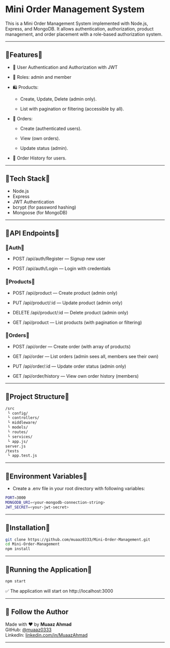 # Mini Order Management System

This is a Mini Order Management System implemented with Node.js, Express, and MongoDB.
It allows authentication, authorization, product management, and order placement with a role-based authorization system.



---

## 🔹Features🔹

- 🔐 User Authentication and Authorization with JWT
- 👤 Roles: admin and member
- 🛍 Products:

    - Create, Update, Delete (admin only).

    - List with pagination or filtering (accessible by all).
- 📝 Orders:

    - Create (authenticated users).

    - View (own orders).

    - Update status (admin).


- 📁 Order History for users.

---

## 🔹Tech Stack🔹

- Node.js
- Express
- JWT Authentication
- bcrypt (for password hashing)
- Mongoose (for MongoDB)

---

## 🔹API Endpoints🔹

### 🔹Auth🔹
- POST /api/auth/Register — Signup new user

- POST /api/auth/Login — Login with credentials

### 🔹Products🔹
- POST /api/product — Create product (admin only)

- PUT /api/product/:id — Update product (admin only)

- DELETE /api/product/:id — Delete product (admin only)

- GET /api/product — List products (with pagination or filtering)

### 🔹Orders🔹
- POST /api/order — Create order (with array of products)

- GET /api/order — List orders (admin sees all, members see their own)

- PUT /api/order/:id — Update order status (admin only)

- GET /api/order/history — View own order history (members)

---

## 🔹Project Structure🔹

```bash
/src
 └ config/
 └ controllers/
 └ middleware/
 └ models/
 └ routes/
 └ services/
 └ app.js/
server.js
/tests
 └ app.test.js
```

---


## 🔹Environment Variables🔹
- Create a .env file in your root directory with following variables:
```bash
PORT=3000
MONGODB_URI=<your-mongodb-connection-string>
JWT_SECRET=<your-jwt-secret>
```
---

## 🔹Installation🔹
```bash
git clone https://github.com/muaaz0333/Mini-Order-Management.git
cd Mini-Order-Management
npm install
```
---

## 🔹Running the Application🔹
```bash
npm start
```
✅ The application will start on http://localhost:3000

---

## 🙌 Follow the Author

Made with ❤️ by **Muaaz Ahmad**  
GitHub: [@muaaz0333](https://github.com/muaaz0333)  
LinkedIn: [linkedin.com/in/MuaazAhmad](https://www.linkedin.com/in/expertfullstackdeveloper/)

---